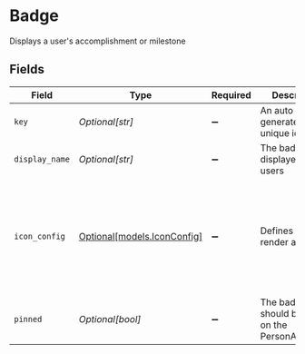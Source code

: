 # Badge

Displays a user's accomplishment or milestone


## Fields

| Field                                                                             | Type                                                                              | Required                                                                          | Description                                                                       | Example                                                                           |
| --------------------------------------------------------------------------------- | --------------------------------------------------------------------------------- | --------------------------------------------------------------------------------- | --------------------------------------------------------------------------------- | --------------------------------------------------------------------------------- |
| `key`                                                                             | *Optional[str]*                                                                   | :heavy_minus_sign:                                                                | An auto generated unique identifier.                                              |                                                                                   |
| `display_name`                                                                    | *Optional[str]*                                                                   | :heavy_minus_sign:                                                                | The badge name displayed to users                                                 |                                                                                   |
| `icon_config`                                                                     | [Optional[models.IconConfig]](../models/iconconfig.md)                            | :heavy_minus_sign:                                                                | Defines how to render an icon                                                     | {<br/>"color": "#343CED",<br/>"key": "person_icon",<br/>"iconType": "GLYPH",<br/>"name": "user"<br/>} |
| `pinned`                                                                          | *Optional[bool]*                                                                  | :heavy_minus_sign:                                                                | The badge should be shown on the PersonAttribution                                |                                                                                   |